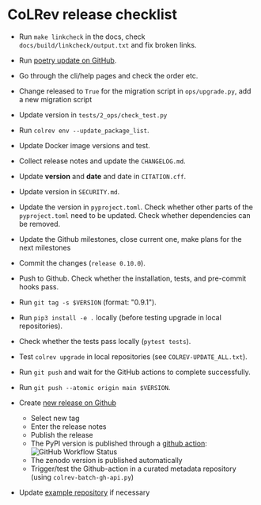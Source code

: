 # CoLRev release checklist

- Run `make linkcheck` in the docs, check `docs/build/linkcheck/output.txt` and fix broken links.
- Run [poetry update on GitHub](https://github.com/CoLRev-Environment/colrev/actions/workflows/poetry_update.yml).
- Go through the cli/help pages and check the order etc.
- Change released to `True` for the migration script in `ops/upgrade.py`, add a new migration script
- Update version in `tests/2_ops/check_test.py`
- Run `colrev env --update_package_list`.
- Update Docker image versions and test.
- Collect release notes and update the `CHANGELOG.md`.
- Update **version** and **date**  and date in `CITATION.cff`.
- Update version in `SECURITY.md`.
- Update the version in `pyproject.toml`. Check whether other parts of the `pyproject.toml` need to be updated. Check whether dependencies can be removed.
- Update the Github milestones, close current one, make plans for the next milestones
- Commit the changes (`release 0.10.0`).
- Push to Github. Check whether the installation, tests, and pre-commit hooks pass.
- Run `git tag -s $VERSION` (format: "0.9.1").
- Run `pip3 install -e .` locally (before testing upgrade in local repositories).
- Check whether the tests pass locally (``pytest tests``).
- Test `colrev upgrade` in local repositories (see `COLREV-UPDATE_ALL.txt`).
- Run `git push` and wait for the GitHub actions to complete successfully.
- Run `git push --atomic origin main $VERSION`.

- Create [new release on Github](https://github.com/CoLRev-Environment/colrev/releases/new)
    - Select new tag
    - Enter the release notes
    - Publish the release
    - The PyPI version is published through a [github action](https://github.com/CoLRev-Environment/colrev/actions/workflows/publish.yml):  ![GitHub Workflow Status](https://img.shields.io/github/actions/workflow/status/CoLRev-Ecosystem/colrev/publish.yml)
    - The zenodo version is published automatically
    - Trigger/test the Github-action in a curated metadata repository (using ``colrev-batch-gh-api.py``)

- Update [example repository](https://github.com/CoLRev-Environment/example) if necessary
